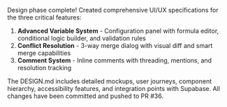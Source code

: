 Design phase complete! Created comprehensive UI/UX specifications for the three critical features:

1. **Advanced Variable System** - Configuration panel with formula editor, conditional logic builder, and validation rules
2. **Conflict Resolution** - 3-way merge dialog with visual diff and smart merge capabilities  
3. **Comment System** - Inline comments with threading, mentions, and resolution tracking

The DESIGN.md includes detailed mockups, user journeys, component hierarchy, accessibility features, and integration points with Supabase. All changes have been committed and pushed to PR #36.
